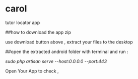 # carol
tutor locator app


##how to download the app zip 


use download button above ,
extract your files to the desktop

##open the extracted android folder with terminal and run :


*sudo php artisan serve --host:0.0.0.0 --port:443*

Open Your App to check ,


